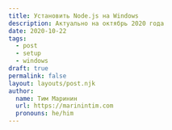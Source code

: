 ```yaml
---
title: Установить Node.js на Windows
description: Актуально на октябрь 2020 года
date: 2020-10-22
tags:
  - post
  - setup
  - windows
draft: true
permalink: false
layout: layouts/post.njk
author:
  name: Тим Маринин
  url: https://marinintim.com
  pronouns: he/him
---
```


